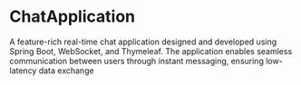 # ChatApplication
A feature-rich real-time chat application designed and developed using Spring Boot, WebSocket, and Thymeleaf. The application enables seamless communication between users through instant messaging, ensuring low-latency data exchange
